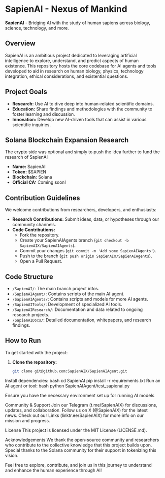 # SapienAI - Nexus of Mankind

**SapienAI** - Bridging AI with the study of human sapiens across biology, science, technology, and more.

## Overview

SapienAI is an ambitious project dedicated to leveraging artificial intelligence to explore, understand, and predict aspects of human existence. This repository hosts the core codebase for AI agents and tools developed to aid in research on human biology, physics, technology integration, ethical considerations, and existential questions.

## Project Goals

- **Research:** Use AI to dive deep into human-related scientific domains.
- **Education:** Share findings and methodologies with the community to foster learning and discussion.
- **Innovation:** Develop new AI-driven tools that can assist in various scientific inquiries.

## Solana Blockchain Expansion Research

The crypto side was optional and simply to push the idea further to fund the research of SapienAI

- **Name:** SapienAI
- **Token:** $SAPIEN
- **Blockchain:** Solana
- **Official CA:** Coming soon!

## Contribution Guidelines

We welcome contributions from researchers, developers, and enthusiasts:

- **Research Contributions:** Submit ideas, data, or hypotheses through our community channels.
- **Code Contributions:**
  - Fork the repository.
  - Create your SapienAIAgents branch (`git checkout -b SapienAIX/SapienAIAgents`).
  - Commit your changes (`git commit -m 'Add some SapienAIAgents'`).
  - Push to the branch (`git push origin SapienAIX/SapienAIAgents`).
  - Open a Pull Request.

## Code Structure

- `/SapienAI/`: The main branch project infos.
- `/SapienAIAgent/`: Contains scripts of the main AI agent.
- `/SapienAIAgents/`: Contains scripts and models for more AI agents.
- `/SapienAITools/`: Development of specialized AI tools.
- `/SapienAIResearch/`: Documentation and data related to ongoing research projects.
- `/SapienAIDocs/`: Detailed documentation, whitepapers, and research findings.

## How to Run

To get started with the project:

1. **Clone the repository:**
   ```bash
   git clone git@github.com:SapienAIX/SapienAIAgent.git
Install dependencies:
bash
cd SapienAI
pip install -r requirements.txt
Run an AI agent or tool:
bash
python SapienAIAgent/test_sapienai.py

Ensure you have the necessary environment set up for running AI models.

Community & Support
Join our Telegram (t.me/SapienAIX) for discussions, updates, and collaboration.
Follow us on X (@SapienAIX) for the latest news.
Check out our Links (linktr.ee/SapienAIX) for more info on our mission and progress.

License
This project is licensed under the MIT License (LICENSE.md).

Acknowledgements
We thank the open-source community and researchers who contribute to the collective knowledge that this project builds upon. Special thanks to the Solana community for their support in tokenizing this vision.

Feel free to explore, contribute, and join us in this journey to understand and enhance the human experience through AI!

